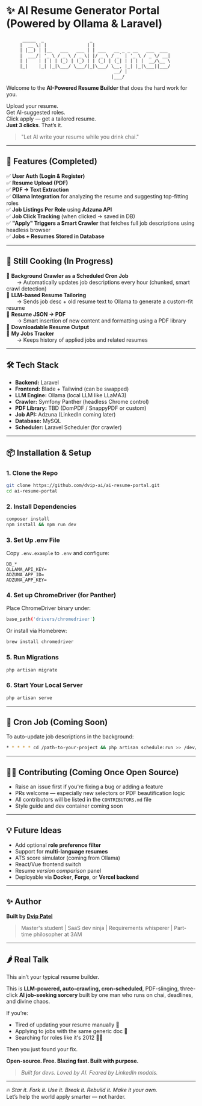 # ✨ AI Resume Generator Portal (Powered by Ollama & Laravel)

```
      _____  _                 _                               
     |  __ \| |               | |                              
     | |__) | |__   ___   ___ | | ___   __ _ _ __   ___  ___   
     |  ___/| '_ \ / _ \ / _ \| |/ _ \ / _` | '_ \ / _ \/ __|  
     | |    | | | | (_) | (_) | | (_) | (_| | | | |  __/\__ \  
     |_|    |_| |_|\___/ \___/|_|\___/ \__, |_| |_|\___||___/  
                                        __/ |                 
                                       |___/                  
```

Welcome to the **AI-Powered Resume Builder** that does the hard work for you.

Upload your resume.  
Get AI-suggested roles.  
Click apply — get a tailored resume.  
**Just 3 clicks**. That’s it.

> "Let AI write your resume while you drink chai."

---

## 🚀 Features (Completed)

✅ **User Auth (Login & Register)**  
✅ **Resume Upload (PDF)**  
✅ **PDF → Text Extraction**  
✅ **Ollama Integration** for analyzing the resume and suggesting top-fitting roles  
✅ **Job Listings Per Role** using **Adzuna API**  
✅ **Job Click Tracking** (when clicked → saved in DB)  
✅ **"Apply" Triggers a Smart Crawler** that fetches full job descriptions using headless browser  
✅ **Jobs + Resumes Stored in Database**

---

## 🥪 Still Cooking (In Progress)

🔄 **Background Crawler as a Scheduled Cron Job**  
  → Automatically updates job descriptions every hour (chunked, smart crawl detection)  
🧠 **LLM-based Resume Tailoring**  
  → Sends job desc + old resume text to Ollama to generate a custom-fit resume  
📄 **Resume JSON → PDF**  
  → Smart insertion of new content and formatting using a PDF library  
📅 **Downloadable Resume Output**  
💼 **My Jobs Tracker**  
  → Keeps history of applied jobs and related resumes

---

## 🛠️ Tech Stack

- **Backend:** Laravel  
- **Frontend:** Blade + Tailwind (can be swapped)  
- **LLM Engine:** Ollama (local LLM like LLaMA3)  
- **Crawler:** Symfony Panther (headless Chrome control)  
- **PDF Library:** TBD (DomPDF / SnappyPDF or custom)  
- **Job API:** Adzuna (LinkedIn coming later)  
- **Database:** MySQL  
- **Scheduler:** Laravel Scheduler (for crawler)

---

## 📦 Installation & Setup

### 1. Clone the Repo
```bash
git clone https://github.com/dvip-ai/ai-resume-portal.git
cd ai-resume-portal
```

### 2. Install Dependencies
```bash
composer install
npm install && npm run dev
```

### 3. Set Up .env File
Copy `.env.example` to `.env` and configure:
```env
DB_*
OLLAMA_API_KEY=
ADZUNA_APP_ID=
ADZUNA_APP_KEY=
```

### 4. Set up ChromeDriver (for Panther)
Place ChromeDriver binary under:
```bash
base_path('drivers/chromedriver')
```
Or install via Homebrew:
```bash
brew install chromedriver
```

### 5. Run Migrations
```bash
php artisan migrate
```

### 6. Start Your Local Server
```bash
php artisan serve
```

---

## 🔄 Cron Job (Coming Soon)
To auto-update job descriptions in the background:
```bash
* * * * * cd /path-to-your-project && php artisan schedule:run >> /dev/null 2>&1
```

---

## 🧑‍💻 Contributing (Coming Once Open Source)

- Raise an issue first if you're fixing a bug or adding a feature  
- PRs welcome — especially new selectors or PDF beautification logic  
- All contributors will be listed in the `CONTRIBUTORS.md` file  
- Style guide and dev container coming soon

---

## 💡 Future Ideas

- Add optional **role preference filter**
- Support for **multi-language resumes**
- ATS score simulator (coming from Ollama)
- React/Vue frontend switch
- Resume *version comparison* panel
- Deployable via **Docker**, **Forge**, or **Vercel backend**

---

## ✨ Author

**Built by [Dvip Patel](https://github.com/dvip-ai)**  
> Master's student | SaaS dev ninja | Requirements whisperer | Part-time philosopher at 3AM

---

## 🌶️ Real Talk

This ain’t your typical resume builder.

This is **LLM-powered, auto-crawling, cron-scheduled**, PDF-slinging, three-click **AI job-seeking sorcery** built by one man who runs on chai, deadlines, and divine chaos.

If you’re:
- Tired of updating your resume manually 🤬  
- Applying to jobs with the same generic doc 🥱  
- Searching for roles like it's 2012 🕵️‍♂️  

Then you just found your fix.

**Open-source. Free. Blazing fast. Built with purpose.**

> *Built for devs. Loved by AI. Feared by LinkedIn modals.*

---

🔥 *Star it. Fork it. Use it. Break it. Rebuild it. Make it your own.*  
Let’s help the world apply smarter — not harder.
